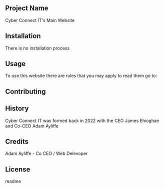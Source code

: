 <snippet>
  <content>
    
## Project Name

    
Cyber Connect IT's Main Website
    
## Installation

There is no installation process
    
## Usage
    
To use this website there are rules that you may apply to read them go to:

## Contributing
    
## History

Cyber Connect IT was formed back in 2022 with the CEO James Ehioghae and Co-CEO Adam Ayliffe

## Credits

Adam Ayliffe - Co CEO / Web Delevoper

## License

</content>
  <tabTrigger>readme</tabTrigger>
</snippet>
